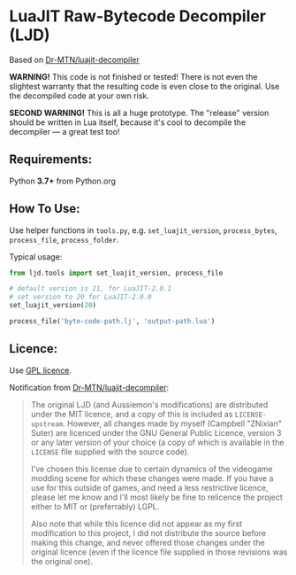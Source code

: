 LuaJIT Raw-Bytecode Decompiler (LJD)
===

Based on [Dr-MTN/luajit-decompiler](https://github.com/Dr-MTN/luajit-decompiler)

__WARNING!__ This code is not finished or tested! There is not even
the slightest warranty that the resulting code is even close to the original.
Use the decompiled code at your own risk.

__SECOND WARNING!__ This is all a huge prototype. The "release" version
should be written in Lua itself, because it's cool to
decompile the decompiler — a great test too!


Requirements:
---

Python __3.7+__ from Python.org


How To Use:
---

Use helper functions in `tools.py`, e.g. `set_luajit_version`, `process_bytes`, `process_file`, `process_folder`.

Typical usage:
```python
from ljd.tools import set_luajit_version, process_file

# default version is 21, for LuaJIT-2.0.1
# set version to 20 for LuaJIT-2.0.0
set_luajit_version(20)

process_file('byte-code-path.lj', 'output-path.lua')
```


Licence:
---
Use [GPL licence](LICENSE).

Notification from [Dr-MTN/luajit-decompiler](https://github.com/Dr-MTN/luajit-decompiler):

> The original LJD (and Aussiemon's modifications) are distributed under the MIT licence, and a
> copy of this is included as `LICENSE-upstream`. However, all changes made by myself
> (Campbell "ZNixian" Suter) are licenced under the GNU General Public Licence, version 3 or any later
> version of your choice (a copy of which is available in the `LICENSE` file supplied with the source code).
> 
> I've chosen this license due to certain dynamics of the videogame modding scene for which these changes
> were made. If you have a use for this outside of games, and need a less restrictive licence, please let me know
> and I'll most likely be fine to relicence the project either to MIT or (preferrably) LGPL.
> 
> Also note that while this licence did not appear as my first modification to this project, I did not
> distribute the source before making this change, and never offered those changes under the original licence
> (even if the licence file supplied in those revisions was the original one).
